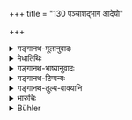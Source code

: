 +++
title = "130 पञ्चाशद्भाग आदेयो"

+++

<details><summary>गङ्गानथ-मूलानुवादः</summary>

In the case of cattle and gold the fiftieth part shall be taken by the King; and in the case of grains, the eighth, sixth or twelfth part.—(130)
</details>

<details><summary>मेधातिथिः</summary>

मूल्याधिकयोः **पशुहिरण्ययोः** **पञ्चाशद्भागो** ग्राह्यः । **धान्यानां** भागविशेषः सुकरदुष्करापेक्षया मन्तव्यः । पञ्चाशत्पूरणः पञ्चाशः । "विंशत्यादिभ्यः" (पाण् ५.२.५६) इति पक्षे तमट् । पञ्चशद्भाग इति पाठे द्विभागादिवत् संख्यान्तरम् ॥ ७.१३० ॥
</details>

<details><summary>गङ्गानथ-भाष्यानुवादः</summary>

‘*In the ease of cattle and gold*’—which are of high value—‘*the fiftieth part shall be taken by the Ring*’.

‘*In the case of grains*’—the exact share to be taken is to be determined in accordance with the greater or less labour involved in the producing of each kind.

‘*Pañcāśaḥ*’—the fiftieth; the affix being ‘*tamaṭ*’. If the reading be ‘*pañcāthadbhāgah*,’ it would be similar to such expressions as ‘*dvibhāga*’ (‘two parts’) and the like; and in that case it would stand for a totally different number (meaning ‘fifty parts’).—(130)
</details>

<details><summary>गङ्गानथ-टिप्पन्यः</summary>

The second half of this verse is quoted in *Vīramitrodaya* (Rājanīti, p.
262), which remarks that the option laid down is in view of the varying
fertility of the soil and the consequent greater or less labour involved
in cultivation; it explains ‘*dhānya*’ as standing for *Vrīhi*, *Yava*
and so forth and adds that what is here mentioned is to be realised only
from cultivators.
</details>

<details><summary>गङ्गानथ-तुल्य-वाक्यानि</summary>

See above, 10, 118 and 120.

*Gautama* (10.24, 25),—‘Cultivators should pay to the king a tax
amounting to one-tenth, one-eighth, or one-sixth of the produce. Some
declare that there is a tax also on cattle and gold, *viz*., one-fifth
of the stock.’

*Baudhāyana* (1.18.1).—‘The king shall protect his subjects, receiving
as his wage a sixth part of their incomes.’

*Vaśiṣṭha* (1.42).—‘A king who rules according to the sacred law may
take the sixth part of the wealth of his subjects.’

*Viṣṇu* (3.22-24).—‘He should lake from his subjects as taxes a sixth
part of every ear of the corn, and a sixth part of all other seeds;—two
in the hundred, of cattle, gold and clothes.’

*Viṣṇudharmottara* (Vīramitrodaya-Rājanīti, p. 262).—‘Of awned grains,
the sixth part, of leguminous grains, the eighth part, shall be taken by
the king as the tax.’

*Bṛhaspati* (Do., p. 263).—‘The cultivator shall pay to the king, (*a*)
the tenth, (*b*) eighth and (*c*) sixth parts of the produce (*a*) from
fallow land (*b*) of the autumn crop and (*c*) the spring crop,
respectively. “They shall pay taxes six-monthly or yearly, in accordance
with the custom of *the country*; such is the eternal duty of
cultivators.”

*Śukranīti* (4.2.212 *et. seq*.)—‘*Duty* is the king’s share received
from the buyer and the seller. The regions of the duty arc the
market-place, streets and mines. Duties are to he levied on goods only
once. The king should receive the thirty-second portion from the seller
or buyer. The twentieth or the sixteenth part is not a drawback upon the
price. The king shall not realise duty from the seller when he receives
what is less than cost price for his commodity; he shall realise it from
the buyer on finding him to be the gainer. Having ascertained the amount
of produce from the measured plots of land, the king shall demand
revenue, apportioning it among the cultivators. The king shall realise
rent from the peasant in such a way as may not ruin him. The king should
realise one-third, one-fourth, or one-half from places irrigated by
tanks, canals and wells, by rains and by rivers respectively, he should
have one-sixth from barren and rocky soils. If the king realises from
one cultivator 100 silver *kārṣāpaṇas*, he should refund to him 20
*Karṣas*. For minerals, the king shall realise duty at the following
rates after deducting the expenses incurred:—Half of gold, one-third of
silver, one-fourth of copper, one-sixth of zinc and iron, half of gems,
half of glass and lead. He should realise one-third, one-fifth,
one-seventh, one-tenth and one-twentieth from the collectors of grasses
and foods. He should have one-eighth of the increase of goats, sheep,
cows, buffaloes and horses, and one-sixteenth of the milk of buffaloes,
she-goats, and ewes. Artists and artisans he shall make work for him one
day in the fortnight. If the people start new industries or cultivate
new lands, dig tanks, canals or wells, etc., the king should not demand
anything from them until they have realised a profit double the amount
spent by them. Having determined the land-revenue for each village, the
king should receive it in advance from one rich man, or a guarantee of
monthly or periodical payments. He should realise the one-thirty-second
portion of the income of the money-lender. He should receive rents from
houses and cultivated lands; also land-tax from shopkeepers; for the
preservation and repairs of streets, he should realise dues from the
users.’
</details>

<details><summary>भारुचिः</summary>

मूल्याधिकयोः पशुहिरण्ययोः **पञ्चाशद्भागो** ग्राह्यः । धान्यानां भागविशेषः सुकरापक्षया कल्प्यः ॥ ७.१३० ॥
</details>

<details><summary>Bühler</summary>

130	A fiftieth part of (the increments on) cattle and gold may be taken by the king, and the eighth, sixth, or twelfth part of the crops.
</details>
